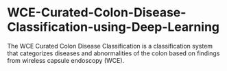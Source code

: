 # WCE-Curated-Colon-Disease-Classification-using-Deep-Learning
The WCE Curated Colon Disease Classification is a classification system that categorizes diseases and abnormalities of the colon based on findings from wireless capsule endoscopy (WCE).
